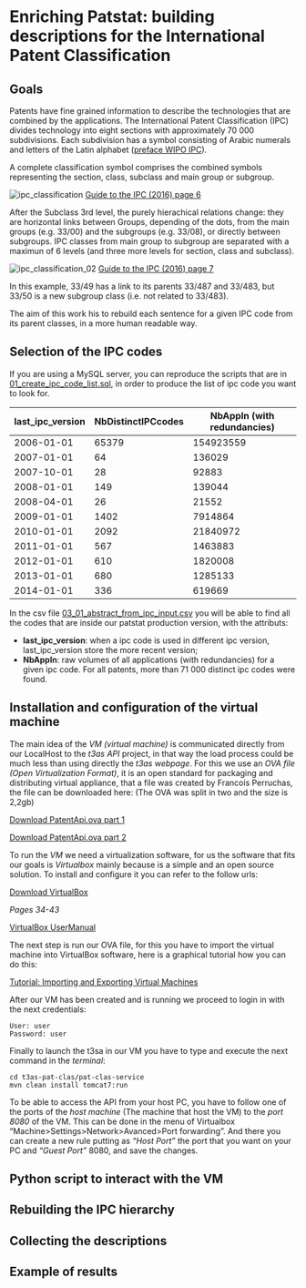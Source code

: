 # Enriching Patstat: building descriptions for the International Patent Classification 

## Goals
Patents have fine grained information to describe the technologies that are combined by the applications. The International Patent Classification (IPC) divides technology into eight sections with approximately 70 000 subdivisions. Each subdivision has a symbol consisting of Arabic numerals and letters of the Latin alphabet ([preface WIPO IPC](http://www.wipo.int/classifications/ipc/en/preface.html)).

A complete classification symbol comprises the combined symbols representing the section, class, subclass and main group or subgroup.

![ipc_classification](https://cloud.githubusercontent.com/assets/800631/24955826/56805dc0-1f85-11e7-86fa-574f48c6611e.jpg)
[Guide to the IPC (2016) page 6](http://www.wipo.int/export/sites/www/classifications/ipc/en/guide/guide_ipc.pdf)

After the Subclass 3rd level, the purely hierachical relations change: they are horizontal links between Groups, depending of the dots, from the main groups (e.g. 33/00) and the subgroups (e.g. 33/08), or directly between subgroups. IPC classes from main group to subgroup are separated with a maximun of 6 levels (and three more levels for section, class and subclass).

![ipc_classification_02](https://cloud.githubusercontent.com/assets/800631/24956247/20036e5c-1f87-11e7-999d-9e080f615835.jpg)
[Guide to the IPC (2016) page 7](http://www.wipo.int/export/sites/www/classifications/ipc/en/guide/guide_ipc.pdf)

In this example, 33/49 has a link to its parents 33/487 and 33/483, but 33/50 is a new subgroup class (i.e. not related to 33/483).

The aim of this work his to rebuild each sentence for a given IPC code from its parent classes, in a more human readable way.

## Selection of the IPC codes
If you are using a MySQL server, you can reproduce the scripts that are in [01_create_ipc_code_list.sql](01_create_ipc_code_list.sql), in order to produce the list of ipc code you want to look for.

| last_ipc_version | NbDistinctIPCcodes | NbAppln (with redundancies) | 
| --- | --- | --- |
| 2006-01-01 | 65379 | 154923559 |
| 2007-01-01 | 64 | 136029 |
| 2007-10-01 | 28 | 92883 |
| 2008-01-01 | 149 | 139044 |
| 2008-04-01 | 26 | 21552 |
| 2009-01-01 | 1402 | 7914864 |
| 2010-01-01 | 2092 | 21840972 |
| 2011-01-01 | 567 | 1463883 |
| 2012-01-01 | 610 | 1820008 |
| 2013-01-01 | 680 | 1285133 |
| 2014-01-01 | 336 | 619669 |

In the csv file [03_01_abstract_from_ipc_input.csv](03_01_abstract_from_ipc_input.csv) you will be able to find all the codes that are inside our patstat production version, with the attributs: 
* **last_ipc_version**: when a ipc code is used in different ipc version, last_ipc_version store the more recent version;
* **NbAppln**: raw volumes of all applications (with redundancies) for a given ipc code. For all patents, more than 71 000 distinct ipc codes were found.

## Installation and configuration of the virtual machine

The main idea of the _VM (virtual machine)_ is communicated directly from our LocalHost to the _t3as API_ project, in that way the load process could be much less than using directly the _t3as webpage_. For this we use an _OVA file (Open Virtualization Format)_, it is an open standard for packaging and distributing virtual appliance, that a file was created by Francois Perruchas, the file can be downloaded here: (The OVA was split in two and the size is 2,2gb)

[Download PatentApi.ova part 1](https://intercambio.upv.es/download.php?id=bbe8bb5741fd9052c9698aa2535187eb)

[Download PatentApi.ova part 2](https://intercambio.upv.es/download.php?id=47eb114c8ec5480b4db6ddfd81acf131)

To run the _VM_ we need a virtualization software, for us the software that fits our goals is _Virtualbox_ mainly because is a simple and an open source solution. To install and configure it you can refer to the follow urls: 

[Download VirtualBox](https://www.virtualbox.org/wiki/Downloads)

_Pages 34-43_

[VirtualBox UserManual](http://download.virtualbox.org/virtualbox/5.1.18/UserManual.pdf)

The next step is run our OVA file, for this you have to import the virtual machine into VirtualBox software, here is a graphical tutorial how you can do this:

[Tutorial: Importing and Exporting Virtual Machines](https://software.grok.lsu.edu/article.aspx?articleid=13838)

After our VM has been created and is running we proceed to login in with the next credentials:

```
User: user
Password: user 
```

Finally to launch the t3sa in our VM you have to type and execute the next command in the _terminal_:

```
cd t3as-pat-clas/pat-clas-service
mvn clean install tomcat7:run
```

To be able to access the API from your host PC, you have to follow one of the ports of the _host machine_ (The machine that host the VM) to the _port 8080_ of the VM. This can be done in the menu of Virtualbox “Machine>Settings>Network>Avanced>Port forwarding”. And there you can create a new rule putting as _“Host Port”_ the port that you want on your PC and _“Guest Port”_ 8080, and save the changes.

## Python script to interact with the VM
## Rebuilding the IPC hierarchy 
## Collecting the descriptions
## Example of results
